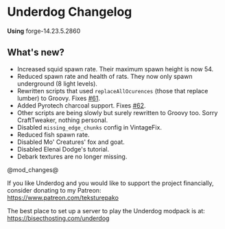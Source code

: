 # Underdog Changelog

**Using** forge-14.23.5.2860

## What's new?

- Increased squid spawn rate. Their maximum spawn height is now 54.
- Reduced spawn rate and health of rats. They now only spawn underground (8 light levels).
- Rewritten scripts that used `replaceAllOcurences` (those that replace lumber) to Groovy. Fixes [#61](https://github.com/juraj-hrivnak/Underdog/issues/61).
- Added Pyrotech charcoal support. Fixes [#62](https://github.com/juraj-hrivnak/Underdog/issues/62).
- Other scripts are being slowly but surely rewritten to Groovy too. Sorry CraftTweaker, nothing personal.
- Disabled `missing_edge_chunks` config in VintageFix.
- Reduced fish spawn rate.
- Disabled Mo' Creatures' fox and goat.
- Disabled Elenai Dodge's tutorial.
- Debark textures are no longer missing.

@mod_changes@

If you like Underdog and you would like to support the project financially, consider donating to my Patreon: \
<https://www.patreon.com/teksturepako>

The best place to set up a server to play the Underdog modpack is at: \
<https://bisecthosting.com/underdog>
